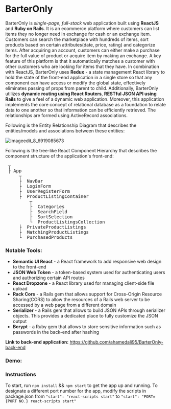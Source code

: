 # BarterOnly

BarterOnly is *single-page*, *full-stack* web application built using **ReactJS** and **Ruby on Rails**. It is an ecommerce platform where customers can list items they no longer need in exchange for cash or an exchange item. Customers can search the marketplace with hundreds of items, sort products based on certain attributes(date, price, rating) and categorize items. After acquiring an account, customers can either make a purchase for the full value of product or acquire item by making an exchange. A key feature of this platform is that it automatically matches a customer with other customers who are looking for items that they have. In combination with ReactJS, BarterOnly uses **Redux** - a state management React library to hold the state of the front-end application in a single store so that any component can have access or modify the global state, effectively eliminates passing of props from parent to child. Additionally, BarterOnly utilizes **dynamic routing using React Routers**, **RESTful JSON API using Rails** to give a feel of a dynamic web application. Moreover, this application implements the core concept of relational database as a foundation to relate data to one another so that information can be efficiently retrieved. The relationships are formed using ActiveRecord associations.

Following is the Entity Relationship Diagram that describes the entities/models and associations between these entities:

![imageedit_8_6919085673](https://user-images.githubusercontent.com/24445922/42916049-3a2a0bc2-8ad1-11e8-96ae-2e9f9190f662.png)

Following is the tree-like React Component Hierarchy that describes the component structure of the application's front-end:

<pre>
 ┬  
 ├ App
     ┬  
     ├  NavBar
     ├  LoginForm
     ├  UserRegisterForm
     ├  ProductListingContainer
         ┬  
         ├  Categories
         ├  SearchField
         ├  SortSelection
         └  ProductListingsCollection
     ├  PrivateProductListings
     ├  MatchingProductListings
     └  PurchasedProducts
</pre>

### Notable Tools:
  - **Semantic UI React** - a React framework to add responsive web design to the front-end
  - **JSON Web Token** - a token-based system used for authenticating users and authorizing certain API routes
  - **React Dropzone** - a React library used for managing client-side file upload
  - **Rack Cors** - a Rails gem that allows support for Cross-Origin Resource Sharing(CORS) to allow the resources of a Rails web server to be accessed by a web page from a different domain
  - **Serializer** - a Rails gem that allows to build JSON APIs through serializer objects. This provides a dedicated place to fully customize the JSON output
  - **Bcrypt** - a Ruby gem that allows to store sensitive information such as passwords in the back-end after hashing

**Link to back-end application:** https://github.com/ahamedali95/BarterOnly-back-end

### Demo:


### Instructions
To start, run ```npm install``` && ```npm start``` to get the app up and running. To designate a different port number for the app, modify the scripts in package.json from ```"start": "react-scripts start"``` to ```"start": "PORT={PORT NO.} react-scripts start"```
